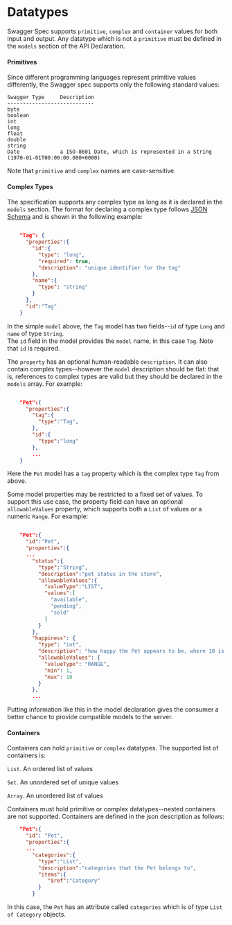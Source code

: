 Datatypes
==========

Swagger Spec supports `primitive`, `complex` and `container` values for both input and output.  Any datatype
which is not a `primitive` must be defined in the `models` section of the API Declaration.

#### Primitives

Since different programming languages represent primitive values differently, the Swagger spec supports only the
following standard values:

```
Swagger Type     Description
----------------------------
byte             
boolean          
int             
long             
float            
double           
string           
Date             a ISO-8601 Date, which is represented in a String (1970-01-01T00:00:00.000+0000)

```

Note that `primitive` and `complex` names are case-sensitive.

#### Complex Types

The specification supports any complex type as long as it is declared in the `models` section.  The format
for declaring a complex type follows [JSON Schema](http://json-schema.org/) and is shown in the following example:

```json

    "Tag": {
      "properties":{
        "id":{
          "type": "long",
          "required": true,
          "description": "unique identifier for the tag"
        },
        "name":{
          "type": "string"
        }
      },
      "id":"Tag"
    }

```

In the simple `model` above, the `Tag` model has two fields--`id` of type `Long` and `name` of type `String`.  
The `id` field in the model provides the `model` name, in this case `Tag`.  Note that `id` is required.

The `property` has an optional human-readable `description`.  It can also contain complex types--however
the `model` description should be flat: that is, references to complex types are valid but 
they should be declared in the `models` array.  For example:

```json

    "Pet":{
      "properties":{
        "tag":{
          "type":"Tag",
        },
        "id":{
          "type":"long"
        },
        ...
    }

```

Here the `Pet` model has a `tag` property which is the complex type `Tag` from above.  

Some model properties may be restricted to a fixed set of values.  To support this use
case, the property field can have an optional `allowableValues` property, which supports both
a `List` of values or a numeric `Range`.  For example:

```json

    "Pet":{
      "id":"Pet",
      "properties":{
      ...
        "status":{
          "type":"String",
          "description":"pet status in the store",
          "allowableValues":{
            "valueType":"LIST",
            "values":[
              "available",
              "pending",
              "sold"
            ]
          }
        },
        "happiness": {
          "type": "int",
          "description": "how happy the Pet appears to be, where 10 is 'extremely happy'",
          "allowableValues": {
            "valueType": "RANGE",
            "min": 1,
            "max": 10
          }
        },
        ...

```

Putting information like this in the model declaration gives the consumer a better chance
to provide compatible models to the server.

#### Containers

Containers can hold `primitive` or `complex` datatypes.  The supported list of containers is:

`List`.  An ordered list of values

`Set`.  An unordered set of unique values

`Array`.  An unordered list of values

Containers must hold primitive or complex datatypes--nested containers are not supported.  Containers are defined in the json description as follows:

```json
    "Pet":{
      "id": "Pet",
      "properties":{
      ...
        "categories":{
          "type":"List",
          "description":"categories that the Pet belongs to",
          "items":{
             "$ref":"Category"
          }
        }
```

In this case, the `Pet` has an attribute called `categories` which is of type `List of Category` objects.
